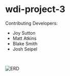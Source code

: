 # wdi-project-3

Contributing Developers:
* Joy Sutton
* Matt Atkins
* Blake Smith
* Josh Seipel

<br>

![ERD](http://i.imgur.com/tz4dNJq.png)
